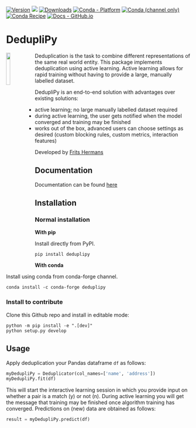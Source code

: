 <!--- BADGES: START --->
[![Version](https://img.shields.io/pypi/v/deduplipy)](https://pypi.org/project/deduplipy/)
![](https://img.shields.io/github/license/fritshermans/deduplipy)
[![Downloads](https://pepy.tech/badge/deduplipy)](https://pepy.tech/project/deduplipy)
[![Conda - Platform](https://img.shields.io/conda/pn/conda-forge/deduplipy?logo=anaconda&style=flat)][#conda-forge-package]
[![Conda (channel only)](https://img.shields.io/conda/vn/conda-forge/deduplipy?logo=anaconda&style=flat&color=orange)][#conda-forge-package]
[![Conda Recipe](https://img.shields.io/static/v1?logo=conda-forge&style=flat&color=green&label=recipe&message=deduplipy)][#conda-forge-feedstock]
[![Docs - GitHub.io](https://img.shields.io/static/v1?logo=readthdocs&style=flat&color=pink&label=docs&message=deduplipy)][#docs-package]

[#pypi-package]: https://pypi.org/project/deduplipy/
[#conda-forge-package]: https://anaconda.org/conda-forge/deduplipy
[#conda-forge-feedstock]: https://github.com/conda-forge/deduplipy-feedstock
[#docs-package]: https://deduplipy.readthedocs.io/en/latest/
<!--- BADGES: END --->

# DedupliPy

<a href="https://deduplipy.readthedocs.io/en/latest/"><img src="https://deduplipy.readthedocs.io/en/latest/_images/logo.png" width="15%" height="15%" align="left" /></a>

Deduplication is the task to combine different representations of the same real world entity. This package implements
deduplication using active learning. Active learning allows for rapid training without having to provide a large,
manually labelled dataset.

DedupliPy is an end-to-end solution with advantages over existing solutions:

- active learning; no large manually labelled dataset required
- during active learning, the user gets notified when the model converged and training may be finished
- works out of the box, advanced users can choose settings as desired (custom blocking rules, custom metrics,
  interaction features)

Developed by [Frits Hermans](https://www.linkedin.com/in/frits-hermans-data-scientist/)

## Documentation

Documentation can be found [here](https://deduplipy.readthedocs.io/en/latest/)

## Installation

### Normal installation

**With pip**

Install directly from PyPI.

```
pip install deduplipy
```

**With conda**

Install using conda from conda-forge channel.

```
conda install -c conda-forge deduplipy
```


### Install to contribute

Clone this Github repo and install in editable mode:

```
python -m pip install -e ".[dev]"
python setup.py develop
```

## Usage

Apply deduplication your Pandas dataframe `df` as follows:

```python
myDedupliPy = Deduplicator(col_names=['name', 'address'])
myDedupliPy.fit(df)
```

This will start the interactive learning session in which you provide input on whether a pair is a match (y) or not (n).
During active learning you will get the message that training may be finished once algorithm training has converged.
Predictions on (new) data are obtained as follows:

```python
result = myDedupliPy.predict(df)
```
